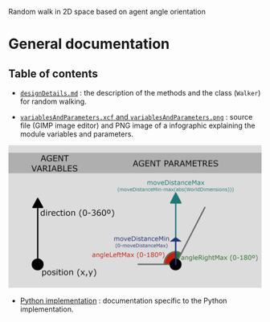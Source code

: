 Random walk in 2D space based on agent angle orientation
# General documentation
## Table of contents

- [`designDetails.md`](designDetails.md) : the description of the methods and the class (`Walker`) for random walking.
  
- [`variablesAndParameters.xcf` and `variablesAndParameters.png`](variablesAndParameters.png) : source file (GIMP image editor) and PNG image of a infographic explaining the module variables and parameters.

![`variablesAndParameters.xcf` and `variablesAndParameters.png`](variablesAndParameters.png)

- [Python implementation](python/tableOfContents.md) : documentation specific to the Python implementation.